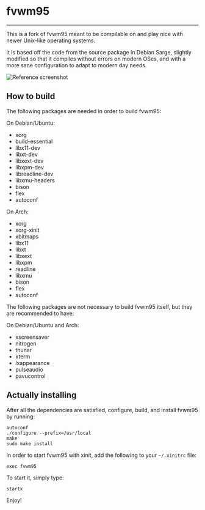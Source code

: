 # fvwm95
---
This is a fork of fvwm95 meant to be compilable on and play nice with newer Unix-like operating systems.

It is based off the code from the source package in Debian Sarge, slightly modified so that it compiles without errors on modern OSes, and with a more sane configuration to adapt to modern day needs.

![Reference screenshot](/screenshot.png?raw=true "Reference screenshot")

## How to build
The following packages are needed in order to build fvwm95:

On Debian/Ubuntu:
* xorg
* build-essential
* libx11-dev
* libxt-dev
* libxext-dev
* libxpm-dev
* libreadline-dev
* libxmu-headers
* bison
* flex
* autoconf

On Arch:
* xorg
* xorg-xinit
* xbitmaps
* libx11
* libxt
* libxext
* libxpm
* readline
* libxmu
* bison
* flex
* autoconf

The following packages are not necessary to build fvwm95 itself, but
they are recommended to have:

On Debian/Ubuntu and Arch:
* xscreensaver
* nitrogen
* thunar
* xterm
* lxappearance
* pulseaudio
* pavucontrol

## Actually installing
After all the dependencies are satisfied, configure, build, and
install fvwm95 by running:
```
autoconf
./configure --prefix=/usr/local
make
sudo make install
```

In order to start fvwm95 with xinit, add the following to your
`~/.xinitrc` file:
```
exec fvwm95
```

To start it, simply type:
```
startx
```

Enjoy!
